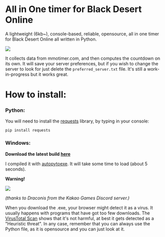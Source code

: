 # All in One timer for Black Desert Online
A lightweight (6kb~), console-based, reliable, opensource, all in one timer for Black Desert Online all written in Python.

![](https://i.imgur.com/FQJNMDr.png)

It collects data from mmotimer.com, and then computes the countdown on its own.
It will save your server preferences, but if you wish to change the server to look for just delete the `preferred_server.txt` file.
It's still a work-in-progress but it works great.

# How to install:

### **Python**:
You will need to install the [requests](https://pypi.org/project/requests/ "requests") library, by typing in your console:

`pip install requests`



### **Windows**:
**Download the latest build [here](https://github.com/alessio-ds/All_in_One-timer-for-BDO/raw/main/AIO-Timer.exe)**

I compiled it with [autopytoexe](https://pypi.org/project/auto-py-to-exe/).
It will take some time to load (about 5 seconds).

**Warning!**

![](https://i.imgur.com/JBWicq5.png)

*(thanks to Draconis from the Kakao Games Discord server.)*

When you download the .exe, your browser might detect it as a virus. It usually happens with programs that have got too few downloads.
The [VirusTotal Scan](https://www.virustotal.com/gui/file/2c3bdc41b30eefce8abb6f27264f18c3731686317f1dc2c9d7a91e1736bd0048/detection) shows that it's not harmful, at best it gets detected as a "Heuristic threat".
In any case, remember that you can always use the Python file, as it is opensource and you can just look at it.
